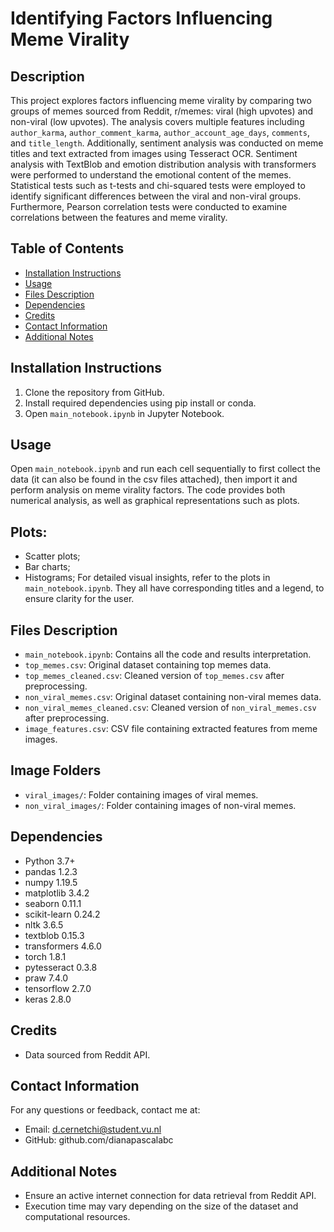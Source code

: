 # Identifying Factors Influencing Meme Virality

## Description
This project explores factors influencing meme virality by comparing two groups of memes sourced from Reddit, r/memes: viral (high upvotes) and non-viral (low upvotes). The analysis covers multiple features including `author_karma`, `author_comment_karma`, `author_account_age_days`, `comments`, and `title_length`. Additionally, sentiment analysis was conducted on meme titles and text extracted from images using Tesseract OCR. Sentiment analysis with TextBlob and emotion distribution analysis with transformers were performed to understand the emotional content of the memes. Statistical tests such as t-tests and chi-squared tests were employed to identify significant differences between the viral and non-viral groups. Furthermore, Pearson correlation tests were conducted to examine correlations between the features and meme virality.

## Table of Contents
- [Installation Instructions](#installation-instructions)
- [Usage](#usage)
- [Files Description](#files-description)
- [Dependencies](#dependencies)
- [Credits](#credits)
- [Contact Information](#contact-information)
- [Additional Notes](#additional-notes)

## Installation Instructions
1. Clone the repository from GitHub.
2. Install required dependencies using pip install or conda.
3. Open `main_notebook.ipynb` in Jupyter Notebook.

## Usage
Open `main_notebook.ipynb` and run each cell sequentially to first collect the data (it can also be found in the csv files attached), then import it and perform analysis on meme virality factors. The code provides both numerical analysis, as well as graphical representations such as plots.

## Plots:
- Scatter plots;
- Bar charts;
- Histograms;
For detailed visual insights, refer to the plots in `main_notebook.ipynb`. They all have corresponding titles and a legend, to ensure clarity for the user.

## Files Description
- `main_notebook.ipynb`: Contains all the code and results interpretation.
- `top_memes.csv`: Original dataset containing top memes data.
- `top_memes_cleaned.csv`: Cleaned version of `top_memes.csv` after preprocessing.
- `non_viral_memes.csv`: Original dataset containing non-viral memes data.
- `non_viral_memes_cleaned.csv`: Cleaned version of `non_viral_memes.csv` after preprocessing.
- `image_features.csv`: CSV file containing extracted features from meme images.

## Image Folders
- `viral_images/`: Folder containing images of viral memes.
- `non_viral_images/`: Folder containing images of non-viral memes.
  
## Dependencies
- Python 3.7+
- pandas 1.2.3
- numpy 1.19.5
- matplotlib 3.4.2
- seaborn 0.11.1
- scikit-learn 0.24.2
- nltk 3.6.5
- textblob 0.15.3
- transformers 4.6.0
- torch 1.8.1
- pytesseract 0.3.8
- praw 7.4.0
- tensorflow 2.7.0
- keras 2.8.0

## Credits
- Data sourced from Reddit API.

## Contact Information
For any questions or feedback, contact me at:
- Email: d.cernetchi@student.vu.nl
- GitHub: github.com/dianapascalabc

## Additional Notes
- Ensure an active internet connection for data retrieval from Reddit API.
- Execution time may vary depending on the size of the dataset and computational resources.

